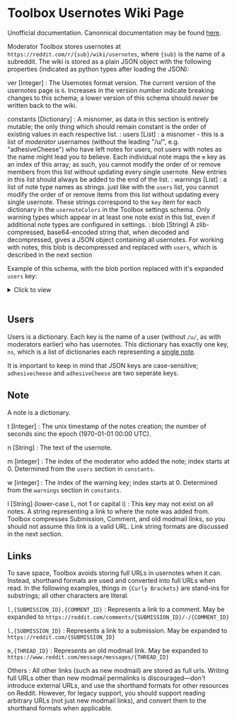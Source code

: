 # Toolbox Usernotes Wiki Page

Unofficial documentation. Canonnical documentation may be found
[here](https://github.com/toolbox-team/reddit-moderator-toolbox/wiki/Subreddit-Wikis%3A-usernotes).

Moderator Toolbox stores usernotes at `https://reddit.com/r/{sub}/wiki/usernotes`,
where `{sub}` is the name of a subreddit. The wiki is stored as a plain JSON object
with the following properties (indicated as python types after loading the JSON):

ver [Integer]
: The Usernotes format version. The current version of the usernotes page is `6`.
Increases in the version number indicate breaking changes to this schema; a
lower version of this schema should *never* be written back to the wiki.

constants [Dictionary]
: A misnomer, as data in this section is entirely mutable; the only thing which
should remain constant is the order of existing values in each respective list.
: users [List]
	: a misnomer - this is a list of *moderator* usernames (without the leading
	 "/u/", e.g. "adhesiveCheese") who have left notes for users, not users with
	 notes as the name might lead you to believe. Each individual note maps the
	 `m` key as an index of this array; as such, you cannot modify the order of
	 or remove members from this list without updating every single usernote. 
	 New entries in this list should always be added to the end of the list.
: warnings [List]
	: a list of note type names as strings. just like with the `users` list, you
	cannot modify the order of or remove items from this list without updating 
	every single usernote. These strings correspond to the `key` item for each 
	dictionary in the `usernoteColors` in the Toolbox settings schema. Only 
	warning types which appear in at least one note exist in this list, even if 
	additional note types are configured in settings.
: blob [String]
	A zlib-compressed, base64-encoded string that, when decoded and 
	decompressed, gives a JSON object containing all usernotes. For working with
	notes, this blob is decompressed and replaced with `users`, which is 
	described in the next section

Example of this schema, with the blob portion replaced with it's expanded `users`
key:

<details>
<summary>Click to view</summary>

```json
{
   "ver":6,
   "constants":{
      "users":["adhesiveCheese"],
      "warnings":["gooduser"]
   },
   "users":{
      "sirensie":{
         "ns":[
            {
               "n":"Fiesty",
               "t":1583939357,
               "m":0,
               "l":"l,fcxy4s",
               "w":0
            }
         ]
      }
   }
}
```
</details>
<br>

## Users

Users is a dictionary. Each key is the name of a user (without `/u/`, as with 
moderators earlier) who has usernotes. This dictionary has exactly one key, `ns`, 
which is a list of dictionaries each representing a [single note](#note).

It is important to keep in mind that JSON keys are case-sensitive; 
`adhesivecheese` and `adhesiveCheese` are two seperate keys.

## Note

A note is a dictionary.

t [Integer]
: The unix timestamp of the notes creation; the number of seconds sinc the 
epoch (1970-01-01 00:00 UTC).

n [String]
: The text of the usernote.

m [integer]
: The index of the moderator who added the note; index starts at 0. Determined 
from the `users` section in `constants`.

w [integer]
: The index of the warning key; index starts at 0. Determined from the 
`warnings` section in `constants`.

l [String] (lower-case L, not 1 or capital i)
: This key may not exist on all notes. A string representing a link to where 
the note was added from. Toolbox compresses Submission, Comment, and old modmail
links, so you should not assume this link is a valid URL. Link string formats
are discussed in the next section.

## Links

To save space, Toolbox avoids storing full URLs in usernotes when it can. 
Instead, shorthand formats are used and converted into full URLs when read. In 
the following examples, things in `{Curly Brackets}` are stand-ins for 
substrings; all other characters are literal.

`l,{SUBMISSION_ID},{COMMENT_ID}`
: Represents a link to a comment. May be expanded to 
`https://reddit.com/comments/{SUBMISSION_ID}/-/{COMMENT_ID}`

`l,{SUBMISSION_ID}`
: Represents a link to a submission. May be expanded to 
`https://reddit.com/{SUBMISSION_ID}`

`m,{THREAD_ID}`
: Represents an old modmail link. May be expanded to 
`https://www.reddit.com/message/messages/{THREAD_ID}`

Others
: All other links (such as new modmail) are stored as full urls. Writing full 
URLs other than new modmail permalinks is discouraged—don't introduce external 
URLs, and use the shorthand formats for other resources on Reddit. However, for 
legacy support, you should support reading arbitrary URLs (not just new modmail 
links), and convert them to the shorthand formats when applicable.
